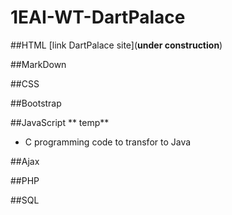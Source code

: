 # 1EAI-WT-DartPalace #
##HTML
[link DartPalace site](**under construction**)




##MarkDown





##CSS




##Bootstrap





##JavaScript
** temp**
- C programming code to transfor to Java




##Ajax




##PHP





##SQL





